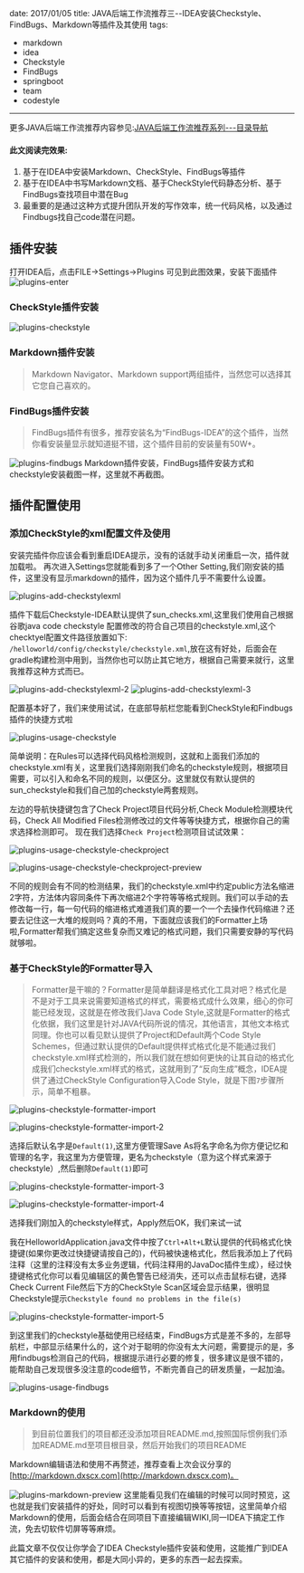 date: 2017/01/05
title: JAVA后端工作流推荐三--IDEA安装Checkstyle、FindBugs、Markdown等插件及其使用
tags: 
- markdown
- idea
- Checkstyle
- FindBugs
- springboot
- team
- codestyle
---

更多JAVA后端工作流推荐内容参见:[JAVA后端工作流推荐系列---目录导航](/2017/01/09/workflow/)

#### 此文阅读完效果:

1. 基于在IDEA中安装Markdown、CheckStyle、FindBugs等插件
2. 基于在IDEA中书写Markdown文档、基于CheckStyle代码静态分析、基于FindBugs查找项目中潜在Bug
3. 最重要的是通过这种方式提升团队开发的写作效率，统一代码风格，以及通过Findbugs找自己code潜在问题。

<!-- more -->

## 插件安装
打开IDEA后，点击FILE->Settings->Plugins 可见到此图效果，安装下面插件
![plugins-enter](https://sssvip.github.io/img/idea-plugins/plugins-enter.png)

### CheckStyle插件安装
![plugins-checkstyle](https://sssvip.github.io/img/idea-plugins/plugins-checkstyle.png)
### Markdown插件安装
> Markdown Navigator、Markdown support两组插件，当然您可以选择其它您自己喜欢的。

### FindBugs插件安装
> FindBugs插件有很多，推荐安装名为“FindBugs-IDEA”的这个插件，当然你看安装量显示就知道挺不错，这个插件目前的安装量有50W+。

![plugins-findbugs](https://sssvip.github.io/img/idea-plugins/plugins-findbugs.png)
Markdown插件安装，FindBugs插件安装方式和checkstyle安装截图一样，这里就不再截图。

## 插件配置使用
### 添加CheckStyle的xml配置文件及使用
安装完插件你应该会看到重启IDEA提示，没有的话就手动关闭重启一次，插件就加载啦。
再次进入Settings您就能看到多了一个Other Setting,我们刚安装的插件，这里没有显示markdown的插件，因为这个插件几乎不需要什么设置。

![plugins-add-checkstylexml](https://sssvip.github.io/img/idea-plugins/plugins-add-checkstylexml.png)

插件下载后Checkstyle-IDEA默认提供了sun_checks.xml,这里我们使用自己根据谷歌java code checkstyle 配置修改的符合自己项目的checkstyle.xml,这个checktyel配置文件路径放置如下:
`/helloworld/config/checkstyle/checkstyle.xml`,放在这有好处，后面会在gradle构建检测中用到，当然你也可以防止其它地方，根据自己需要来就行，这里我推荐这种方式而已。

![plugins-add-checkstylexml-2](https://sssvip.github.io/img/idea-plugins/plugins-add-checkstylexml-2.png)
![plugins-add-checkstylexml-3](https://sssvip.github.io/img/idea-plugins/plugins-add-checkstylexml-3.png)

配置基本好了，我们来使用试试，在底部导航栏您能看到CheckStyle和Findbugs插件的快捷方式啦

![plugins-usage-checkstyle](https://sssvip.github.io/img/idea-plugins/plugins-usage-checkstyle.png)

简单说明：在Rules可以选择代码风格检测规则，这就和上面我们添加的checkstyle.xml有关，这里我们选择刚刚我们命名的checkstyle规则，根据项目需要，可以引入和命名不同的规则，以便区分。这里就仅有默认提供的sun_checkstyle和我们自己加的checkstyle两套规则。

左边的导航快捷键包含了Check Project项目代码分析,Check Module检测模块代码，Check All Modified Files检测修改过的文件等等快捷方式，根据你自己的需求选择检测即可。
现在我们选择`Check Project`检测项目试试效果：

![plugins-usage-checkstyle-checkproject](https://sssvip.github.io/img/idea-plugins/plugins-usage-checkstyle-checkproject.png)

![plugins-usage-checkstyle-checkproject-preview](https://sssvip.github.io/img/idea-plugins/plugins-usage-checkstyle-checkproject-preview.png)


不同的规则会有不同的检测结果，我们的checkstyle.xml中约定public方法名缩进2字符，方法体内容同条件下再次缩进2个字符等等格式规则。我们可以手动的去修改每一行，每一句代码的缩进格式难道我们真的要一个一个去操作代码缩进？还要去记住这一大堆的规则吗？真的不用，下面就应该我们的Formatter上场啦,Formatter帮我们搞定这些复杂而又难记的格式问题，我们只需要安静的写代码就够啦。
### 基于CheckStyle的Formatter导入
> Formatter是干嘛的？Formatter是简单翻译是格式化工具对吧？格式化是不是对于工具来说需要知道格式的样式，需要格式成什么效果，细心的你可能已经发现，这就是在修改我们Java Code Style,这就是Formatter的格式化依据，我们这里是针对JAVA代码所说的情况，其他语言，其他文本格式同理。你也可以看见默认提供了Project和Default两个Code Style Schemes，但通过默认提供的Default提供样式格式化是不能通过我们checkstyle.xml样式检测的，所以我们就在想如何更快的让其自动的格式化成我们checkstyle.xml样式的格式，这就用到了“反向生成”概念，IDEA提供了通过CheckStyle Configuration导入Code Style，就是下图`7`步骤所示，简单不粗暴。

![plugins-checkstyle-formatter-import](https://sssvip.github.io/img/idea-plugins/plugins-checkstyle-formatter-import.png)

![plugins-checkstyle-formatter-import-2](https://sssvip.github.io/img/idea-plugins/plugins-checkstyle-formatter-import-2.png)

选择后默认名字是`Default(1)`,这里方便管理Save As将名字命名为你方便记忆和管理的名字，我这里为方便管理，更名为checkstyle（意为这个样式来源于checkstyle）,然后删除`Default(1)`即可

![plugins-checkstyle-formatter-import-3](https://sssvip.github.io/img/idea-plugins/plugins-checkstyle-formatter-import-3.png)

![plugins-checkstyle-formatter-import-4](https://sssvip.github.io/img/idea-plugins/plugins-checkstyle-formatter-import-4.png)

选择我们刚加入的checkstyle样式，Apply然后OK，我们来试一试

我在HelloworldApplication.java文件中按了`Ctrl+Alt+L`默认提供的代码格式化快捷键(如果你更改过快捷键请按自己的)，代码被快速格式化，然后我添加上了代码注释（这里的注释没有太多业务逻辑，代码注释用的JavaDoc插件生成），经过快捷键格式化你可以看见编辑区的黄色警告已经消失，还可以点击鼠标右键，选择Check Current File然后下方的CheckStyle Scan区域会显示结果，很明显Checkstyle提示`Checkstyle found no problems in the file(s)`

![plugins-checkstyle-formatter-import-5](https://sssvip.github.io/img/idea-plugins/plugins-checkstyle-formatter-import-5.png)

到这里我们的checkstyle基础使用已经结束，FindBugs方式是差不多的，左部导航栏，中部显示结果什么的，这个对于聪明的你没有太大问题，需要提示的是，多用findbugs检测自己的代码，根据提示进行必要的修复，很多建议是很不错的，能帮助自己发现很多没注意的code细节，不断完善自己的研发质量，一起加油。

![plugins-usage-findbugs](https://sssvip.github.io/img/idea-plugins/plugins-usage-findbugs.png)



### Markdown的使用
> 到目前位置我们的项目都还没添加项目README.md,按照国际惯例我们添加README.md至项目根目录，然后开始我们的项目README

Markdown编辑语法和使用不再赘述，推荐查看上次会议分享的[http://markdown.dxscx.com](http://markdown.dxscx.com)。

![plugins-markdown-preview](https://sssvip.github.io/img/idea-plugins/plugins-markdown-preview.png)
这里能看见我们在编辑的时候可以同时预览，这也就是我们安装插件的好处，同时可以看到有视图切换等等按钮，这里简单介绍Markdown的使用，后面会结合在同项目下直接编辑WIKI,同一IDEA下搞定工作流，免去切软件切屏等等麻烦。

此篇文章不仅仅让你学会了IDEA Checkstyle插件安装和使用，这能推广到IDEA其它插件的安装和使用，都是大同小异的，更多的东西一起去探索。